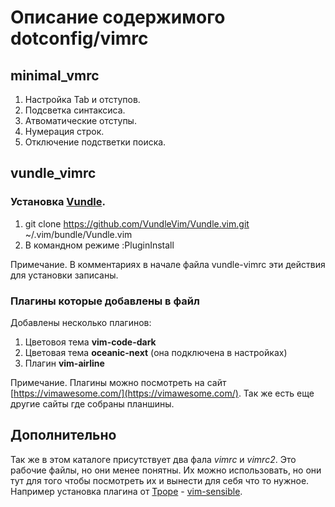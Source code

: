# Описание содержимого dotconfig/vimrc

## minimal_vmrc

1. Настройка Tab и отступов.
2. Подсветка синтаксиса.
3. Атвоматические отступы.
4. Нумерация строк.
5. Отключение подстветки поиска.

## vundle_vimrc

### Установка [Vundle](https://github.com/VundleVim/Vundle.vim).

1. git clone https://github.com/VundleVim/Vundle.vim.git ~/.vim/bundle/Vundle.vim
2. В командном режиме :PluginInstall

Примечание. В комментариях в начале файла vundle-vimrc эти действия для установки записаны.

### Плагины которые добавлены в файл

Добавлены несколько плагинов:
1. Цветовоя тема **vim-code-dark**
2. Цветовая тема **oceanic-next**   (она подключена в настройках)
3. Плагин **vim-airline**

Примечание. Плагины можно посмотреть на сайт [https://vimawesome.com/](https://vimawesome.com/). Так же есть еще другие сайты где собраны планшины.

## Дополнительно

Так же в этом каталоге присутствует два фала *vimrc* и *vimrc2*. Это рабочие файлы, но они менее понятны. Их можно использовать, но они тут
для того чтобы посмотреть их и вынести для себя что то нужное. Например установка 
плагина от [Tpope](https://github.com/tpope) - [vim-sensible](https://github.com/tpope/vim-sensible).
